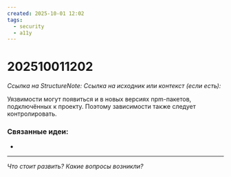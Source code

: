 ```yaml
---
created: 2025-10-01 12:02
tags:
  - security
  - a11y
---
```

# 202510011202
*Ссылка на StructureNote:*
*Ссылка на исходник или контекст (если есть):* 

Уязвимости могут появиться и в новых версиях npm-пакетов, подключённых к проекту. Поэтому зависимости также следует контролировать.
### Связанные идеи:
* 
---

*Что стоит развить? Какие вопросы возникли?*